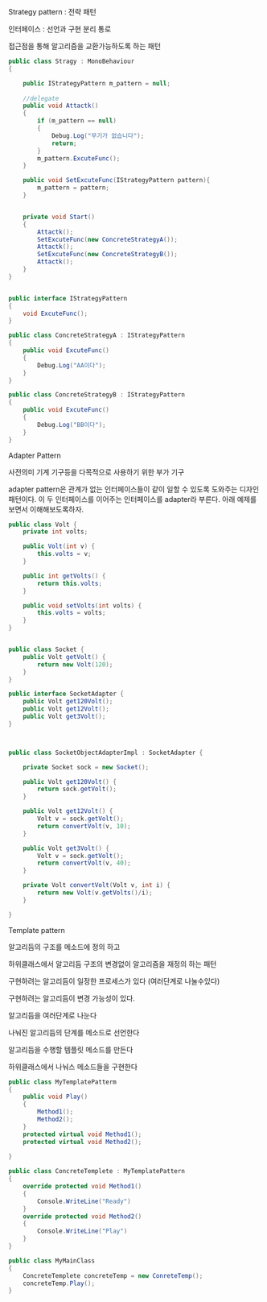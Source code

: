 Strategy pattern : 전략 패턴

인터페이스 : 선언과 구현 분리 통로

접근점을 통해 알고리즘을 교환가능하도록 하는 패턴

```c#
public class Stragy : MonoBehaviour
{

    public IStrategyPattern m_pattern = null;
	
	//delegate
    public void Attactk()
    {
        if (m_pattern == null)
        {
            Debug.Log("무기가 없습니다");
            return;
        }
        m_pattern.ExcuteFunc();
    }

    public void SetExcuteFunc(IStrategyPattern pattern){
        m_pattern = pattern;
    }


    private void Start()
    {
        Attactk();
        SetExcuteFunc(new ConcreteStrategyA());
        Attactk();
        SetExcuteFunc(new ConcreteStrategyB());
        Attactk();
    }
}


public interface IStrategyPattern
{
    void ExcuteFunc();
}

public class ConcreteStrategyA : IStrategyPattern
{
    public void ExcuteFunc()
    {
        Debug.Log("AA이다");
    }
}

public class ConcreteStrategyB : IStrategyPattern
{
    public void ExcuteFunc()
    {
        Debug.Log("BB이다");
    }
}


```





Adapter Pattern

사전의미 기계 기구등을 다목적으로 사용하기 위한 부가 기구

adapter pattern은 관계가 없는 인터페이스들이 같이 일할 수 있도록 도와주는 디자인 패턴이다. 이 두 인터페이스를 이어주는 인터페이스를 adapter라 부른다. 아래 예제를 보면서 이해해보도록하자.   

```c#
public class Volt {
    private int volts;

    public Volt(int v) {
        this.volts = v;
    }

    public int getVolts() {
        return this.volts;
    }

    public void setVolts(int volts) {
        this.volts = volts;
    }
}


public class Socket {
    public Volt getVolt() {
        return new Volt(120);
    }
}

public interface SocketAdapter {
    public Volt get120Volt();
    public Volt get12Volt();
    public Volt get3Volt();
}



public class SocketObjectAdapterImpl : SocketAdapter {

    private Socket sock = new Socket();

    public Volt get120Volt() {
        return sock.getVolt();
    }

    public Volt get12Volt() {
        Volt v = sock.getVolt();
        return convertVolt(v, 10);
    }

    public Volt get3Volt() {
        Volt v = sock.getVolt();
        return convertVolt(v, 40);
    }

    private Volt convertVolt(Volt v, int i) {
        return new Volt(v.getVolts()/i);
    }

}
```



Template pattern

알고리듬의 구조를 메소드에 정의 하고

하위클래스에서 알고리듬 구조의 변경없이 알고리즘을 재정의 하는 패턴



구현하려는 알고리듬이 일정한 프로세스가 있다 (여러단계로 나눌수있다)

구현하려는 알고리듬이 변경 가능성이 있다.



알고리듬을 여러단계로 나눈다

나눠진 알고리듬의 단계를 메소드로 선언한다

알고리듬을 수행할 템플릿 메소드를 만든다

하위클래스에서 나눠스 메소드들을 구현한다

```c#
public class MyTemplatePatterm
{
    public void Play()
    {
    	Method1();
        Method2();
    }
    protected virtual void Method1();
    protected virtual void Method2();
    
}

public class ConcreteTemplete : MyTemplatePattern
{
	override protected void Method1()
	{
		Console.WriteLine("Ready")
	}
	override protected void Method2()
    {
    	Console.WriteLine("Play")
    }	
}

public class MyMainClass
{
	ConcreteTemplete concreteTemp = new ConreteTemp();
    concreteTemp.Play();
}
```

